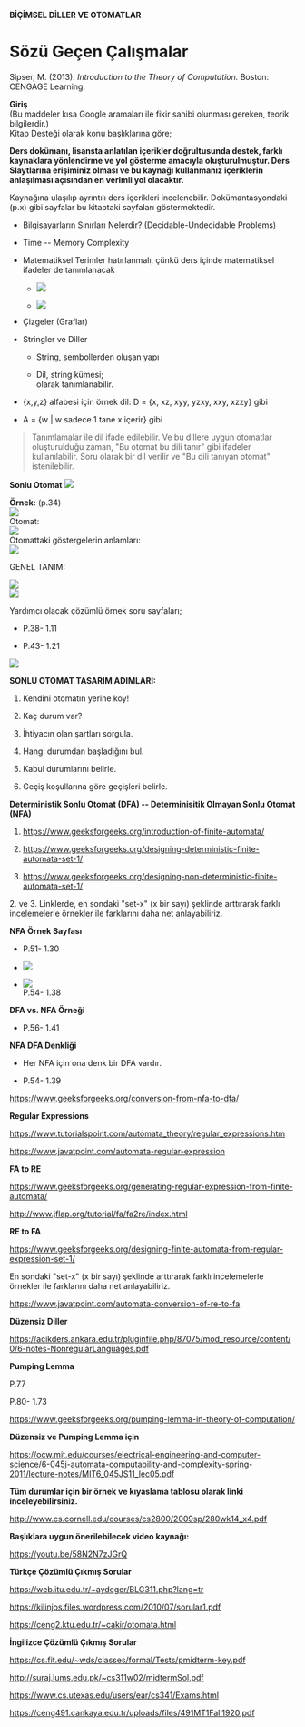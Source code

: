 **BİÇİMSEL DİLLER VE OTOMATLAR**

# **Sözü Geçen Çalışmalar**

Sipser, M. (2013). *Introduction to the Theory of Computation.* Boston:
CENGAGE Learning.

**Giriş**\
(Bu maddeler kısa Google aramaları ile fikir sahibi olunması gereken,
teorik bilgilerdir.)\
Kitap Desteği olarak konu başlıklarına göre;

**Ders dokümanı, lisansta anlatılan içerikler doğrultusunda destek,
farklı kaynaklara yönlendirme ve yol gösterme amacıyla oluşturulmuştur.
Ders Slaytlarına erişiminiz olması ve bu kaynağı kullanmanız içeriklerin
anlaşılması açısından en verimli yol olacaktır.**



Kaynağına ulaşılıp ayrıntılı ders içerikleri incelenebilir.
Dokümantasyondaki (p.x) gibi sayfalar bu kitaptaki sayfaları
göstermektedir.

-   Bilgisayarların Sınırları Nelerdir? (Decidable-Undecidable Problems)

-   Time -- Memory Complexity

-   Matematiksel Terimler hatırlanmalı, çünkü ders içinde matematiksel
    ifadeler de tanımlanacak

    -   ![](media/image1.png)<br/>

    -   ![](media/image2.png)<br/>

-   Çizgeler (Graflar)

-   Stringler ve Diller

    -   String, sembollerden oluşan yapı

    -   Dil, string kümesi;\
        olarak tanımlanabilir.

-   {x,y,z} alfabesi için örnek dil: D = {x, xz, xyy, yzxy, xxy, xzzy}
    gibi

-   A = {w \| w sadece 1 tane x içerir} gibi

> Tanımlamalar ile dil ifade edilebilir. Ve bu dillere uygun otomatlar
> oluşturulduğu zaman, "Bu otomat bu dili tanır" gibi ifadeler
> kullanılabilir. Soru olarak bir dil verilir ve "Bu dili tanıyan
> otomat" istenilebilir.

**Sonlu Otomat**
![](media/image3.png)<br/>


**Örnek:** (p.34)<br/>
![](media/image6.png)<br/>
Otomat:<br/>
![](media/image4.png)<br/>
Otomattaki göstergelerin anlamları:<br/>
![](media/image5.png)<br/>


GENEL TANIM:

![](media/image7.png)<br/>
![](media/image8.png)<br/>

Yardımcı olacak çözümlü örnek soru sayfaları;

-   P.38- 1.11

-   P.43- 1.21

![](media/image9.png)<br/>

**SONLU OTOMAT TASARIM ADIMLARI:**

1.  Kendini otomatın yerine koy!

2.  Kaç durum var?

3.  İhtiyacın olan şartları sorgula.

4.  Hangi durumdan başladığını bul.

5.  Kabul durumlarını belirle.

6.  Geçiş koşullarına göre geçişleri belirle.

**Deterministik Sonlu Otomat (DFA) -- Determinisitik Olmayan Sonlu
Otomat (NFA)**

1.  <https://www.geeksforgeeks.org/introduction-of-finite-automata/>

2.  <https://www.geeksforgeeks.org/designing-deterministic-finite-automata-set-1/>

3.  <https://www.geeksforgeeks.org/designing-non-deterministic-finite-automata-set-1/>

2\. ve 3. Linklerde, en sondaki "set-x" (x bir sayı) şeklinde arttırarak
farklı incelemelerle örnekler ile farklarını daha net anlayabiliriz.

**NFA Örnek Sayfası**

-   P.51- 1.30

-   ![](media/image10.png)<br/>
-   ![](media/image11.png)<br/>P.54- 1.38

**DFA vs. NFA Örneği**

-   P.56- 1.41

**NFA DFA Denkliği**

-   Her NFA için ona denk bir DFA vardır.

-   P.54- 1.39

<https://www.geeksforgeeks.org/conversion-from-nfa-to-dfa/>

**Regular Expressions**

<https://www.tutorialspoint.com/automata_theory/regular_expressions.htm>

<https://www.javatpoint.com/automata-regular-expression>

**FA to RE**

<https://www.geeksforgeeks.org/generating-regular-expression-from-finite-automata/>

<http://www.jflap.org/tutorial/fa/fa2re/index.html>

**RE to FA**

<https://www.geeksforgeeks.org/designing-finite-automata-from-regular-expression-set-1/>

En sondaki "set-x" (x bir sayı) şeklinde arttırarak farklı incelemelerle
örnekler ile farklarını daha net anlayabiliriz.

<https://www.javatpoint.com/automata-conversion-of-re-to-fa>

**Düzensiz Diller**

<https://acikders.ankara.edu.tr/pluginfile.php/87075/mod_resource/content/0/6-notes-NonregularLanguages.pdf>

**Pumping Lemma**

P.77

P.80- 1.73

<https://www.geeksforgeeks.org/pumping-lemma-in-theory-of-computation/>

**Düzensiz ve Pumping Lemma için**

<https://ocw.mit.edu/courses/electrical-engineering-and-computer-science/6-045j-automata-computability-and-complexity-spring-2011/lecture-notes/MIT6_045JS11_lec05.pdf>

**Tüm durumlar için bir örnek ve kıyaslama tablosu olarak linki
inceleyebilirsiniz.**

<http://www.cs.cornell.edu/courses/cs2800/2009sp/280wk14_x4.pdf>

**Başlıklara uygun önerilebilecek video kaynağı:**

<https://youtu.be/58N2N7zJGrQ>

**Türkçe Çözümlü Çıkmış Sorular**

<https://web.itu.edu.tr/~aydeger/BLG311.php?lang=tr>

<https://kilinjos.files.wordpress.com/2010/07/sorular1.pdf>

<https://ceng2.ktu.edu.tr/~cakir/otomata.html>

**İngilizce Çözümlü Çıkmış Sorular**

<https://cs.fit.edu/~wds/classes/formal/Tests/pmidterm-key.pdf>

<http://suraj.lums.edu.pk/~cs311w02/midtermSol.pdf>

<https://www.cs.utexas.edu/users/ear/cs341/Exams.html>

<https://ceng491.cankaya.edu.tr/uploads/files/491MT1Fall1920.pdf>
